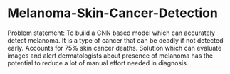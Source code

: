 # Melanoma-Skin-Cancer-Detection
Problem statement: To build a CNN based model which can accurately detect melanoma. It is a type of cancer that can be deadly if not detected early. Accounts for 75% skin cancer deaths. Solution which can evaluate images and alert dermatologists about presence of melanoma has the potential to reduce a lot of manual effort needed in diagnosis.
